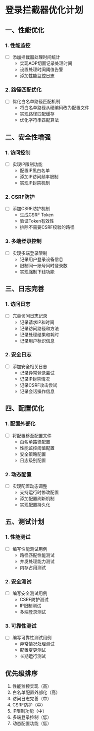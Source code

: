 # 登录拦截器优化计划

## 一、性能优化
### 1. 性能监控
- [ ] 添加拦截器处理时间统计
  - 实现AOP切面记录处理时间
  - 设置处理时间阈值告警
  - 添加性能监控日志

### 2. 路径匹配优化
- [ ] 优化白名单路径匹配机制
  - 将白名单路径从硬编码改为配置文件
  - 实现路径匹配缓存
  - 优化字符串匹配算法

## 二、安全性增强
### 1. 访问控制
- [ ] 实现IP限制功能
  - 配置IP黑白名单
  - 添加IP访问频率限制
  - 实现IP封禁机制

### 2. CSRF防护
- [ ] 添加CSRF防护机制
  - 生成CSRF Token
  - 验证Token有效性
  - 排除不需要CSRF校验的路径

### 3. 多端登录控制
- [ ] 实现多端登录限制
  - 记录用户登录设备信息
  - 限制同一账号同时登录数
  - 实现强制下线功能

## 三、日志完善
### 1. 访问日志
- [ ] 完善访问日志记录
  - 记录请求IP和时间
  - 记录访问路径和方法
  - 记录处理结果和耗时
  - 记录用户标识信息

### 2. 安全日志
- [ ] 添加安全相关日志
  - 记录异常登录尝试
  - 记录IP封禁情况
  - 记录CSRF攻击尝试
  - 记录会话操作信息

## 四、配置优化
### 1. 配置外部化
- [ ] 将配置移至配置文件
  - 白名单路径配置
  - 性能监控阈值配置
  - 安全策略配置
  - 日志级别配置

### 2. 动态配置
- [ ] 实现配置动态调整
  - 支持运行时修改配置
  - 添加配置刷新机制
  - 实现配置持久化

## 五、测试计划
### 1. 性能测试
- [ ] 编写性能测试用例
  - 路径匹配性能测试
  - 并发处理能力测试
  - 内存占用测试

### 2. 安全测试
- [ ] 编写安全测试用例
  - CSRF防护测试
  - IP限制测试
  - 多端登录测试

### 3. 可靠性测试
- [ ] 编写可靠性测试用例
  - 异常情况处理测试
  - 配置变更测试
  - 长期运行测试

## 优先级排序
1. 性能监控实现（高）
2. 白名单配置外部化（高）
3. 访问日志完善（中）
4. CSRF防护（中）
5. IP限制功能（中）
6. 多端登录控制（低）
7. 动态配置功能（低） 